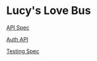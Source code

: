 # Lucy's Love Bus

[API Spec](./llb-api-spec.md)

[Auth API](./llb-auth-api.md)

[Testing Spec](./llb-test-spec.md)